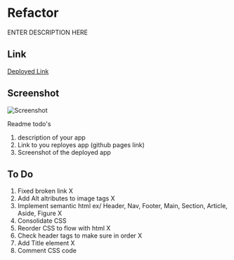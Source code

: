 # Refactor

ENTER DESCRIPTION HERE

## Link

[Deployed Link](github.com/username/appname)

## Screenshot

![Screenshot](./assets/images/search-engine-optimization.jpg)


Readme todo's
1. description of your app
2. Link to you reployes app (github pages link)
3. Screenshot of the deployed app


## To Do

1. Fixed broken link X
2. Add Alt altributes to image tags X
3. Implement semantic html
    ex/ Header, Nav, Footer, Main, Section, Article, Aside, Figure X
4. Consolidate CSS
5. Reorder CSS to flow with html X
6. Check header tags to make sure in order X
7. Add Title element X
8. Comment CSS code